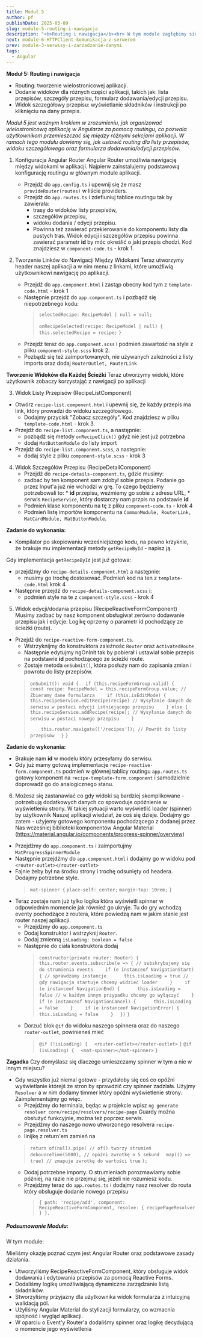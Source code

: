 ```yaml
---
title: Moduł 5
author: pf
publishDate: 2025-03-09
slug: module-5-routing-i-nawigacja
description: "<b>Routing i nawigacja</b><br> W tym module zagłębimy się w świat routingu Angulara. Nauczysz się dynamicznie zarządzać listą składników, tworzyć intuicyjne formularze z walidacją i używać Angular Material do stylizacji. Dodatkowo, w oparciu o eventy Router'a dodamy spinner, oraz logike odpowiedzialną za jego wyświetlanie."
next: module-6-HTTPClient-komunikacja-z-serwerem
prev: module-3-serwisy-i-zarzadzanie-danymi
tags:
  - Angular
---
```


**Moduł 5: Routing i nawigacja**
* Routing: tworzenie wielostronicowej aplikacji.
* Dodanie widoków dla różnych części aplikacji, takich jak: lista przepisów, szczegóły przepisu, formularz dodawania/edycji przepisu.
* Widok szczegółowy przepisu: wyświetlanie składników i instrukcji po kliknięciu na dany przepis.
  
_Moduł 5 jest ważnym krokiem w zrozumieniu, jak organizować wielostronicową aplikację w Angularze za pomocą routingu, co pozwala użytkownikom przemieszczać się między różnymi sekcjami aplikacji._
_W ramach tego modułu dowiemy się, jak ustawić routing dla listy przepisów, widoku szczegółowego oraz formularza dodawania/edycji przepisów._


1. Konfiguracja Angular Router
  Angular Router umożliwia nawigację między widokami w aplikacji. Najpierw zainstalujemy podstawową konfigurację routingu w głównym module aplikacji.

   * Przejdź do `app.config.ts` i upewnij się że masz `provideRouter(routes)` w liście providers.
   * Przejdź do `app.routes.ts` i zdefiuniuj tablice routingu tak by zawierała:
     * trasy do widoków listy przepisów,
     * szczegółów przepisu,
     * widoku dodania / edycji przepisu. 
     * Powinna też zawierać przekierowanie do komponentu listy dla pustych tras.
   Widok edycji i szczegółów przepisu powinna zawierać parametr **id** by móc określić o jaki przepis chodzi.
   Kod znajdziesz w `component-code.ts` - krok 1.

2. Tworzenie Linków do Nawigacji Między Widokami
   Teraz utworzymy header naszej aplikacji a w nim menu z linkami, które umożliwią użytkownikowi nawigację po aplikacji.

    * Przejdź do `app.component.html` i zastąp obecny kod tym z `template-code.html` - krok 1
    * Następnie przejdź do `app.component.ts` i pozbądź się niepotrzebnego kodu:
        > `selectedRecipe: RecipeModel | null = null;`
        >
        > `onRecipeSelected(recipe: RecipeModel | null) {`
        > `  this.selectedRecipe = recipe;`
        > `}`
    * Przejdź teraz do `app.component.scss` i podmień zawartość na style z pliku `component-style.scss` krok 2.
    * Pozbądź się też zaimportowanych, nie używanych zależności z listy imports oraz dodaj `RouterOutlet, RouterLink`


**Tworzenie Widoków dla Każdej Ścieżki**
Teraz utworzymy widoki, które użytkownik zobaczy korzystająć z nawigacji po aplikacji

3. Widok Listy Przepisów (RecipeListComponent)
  * Otwórz `recipe-list.component.html` i upewnij się, że każdy przepis ma link, który prowadzi do widoku szczegółowego.
    * Dodajmy przycisk "Zobacz szczegóły".
      Kod znajdziesz w pliku `template-code.html` - krok 3.
  * Przejdź do `recipe-list.component.ts`, a następnie:
    * pozbądź się metody `onRecipeClick()` gdyż nie jest już potrzebna
    * dodaj `MatButtonModule` do listy import 
  * Przejdź do `recipe-list.component.scss`, a następnie:
    * dodaj style z pliku `component-style.scss` - krok 3

4. Widok Szczegółów Przepisu (RecipeDetailComponent)
   * Przejdź do `recipe-details-component.ts`, gdzie musimy:
    * zadbać by ten komponent sam zdobył sobie przepis. 
        Podanie go przez Input'a już nie wchodzi w grę.
        To czego będziemy potrzebowali to:
          * **id** przepisu, weźmiemy go sobie z adresu URL,
          * serwis `RecipeService`, który dostarczy nam przpis na podstawie **id**
    * Podmień klase komponentu na tę z pliku `component-code.ts` - krok 4
    * Podmień listę importów komponentu na `CommonModule, RouterLink, MatCardModule, MatButtonModule`.

**Zadanie do wykonania:**
  * Kompilator po skopiowaniu wcześniejszego kodu, na pewno krzyknie, że brakuje mu implementacji metody `getRecipeById` - napisz ją.

  Gdy implementacja `getRecipeById` jest już gotowa:
   * przejdźmy do `recipe-details-component.html` a następnie:
     * musimy go trochę dostosować. Podmień kod na ten z `template-code.html` krok 4
   * Następnie przejdź do `recipe-details-component.scss` i:
     * podmień style na te z `component-style.scss` - krok 4

5. Widok edycji/dodania przepisu (RecipeReactiveFormComponent)
  Musimy zadbać by nasz komponent obsługiwał zerówno dodawanie przepisu jak i edycje.
  Logikę oprzemy o parametr id pochodzący ze ścieżki (route).

  * Przejdź do `recipe-reactive-form-component.ts`.
    * Wstrzyknijmy do konstruktora zależnośc  `Router` oraz `ActivatedRoute`
    * Następnie edytujmy ngOnInit tak by pobierał i ustawiał sobie przepis na podstawie **id** pochodzącego ze ścieżki route.
    * Zostaje metoda `onSubmit()`, która posłuży nam do zapisania zmian i powrotu do listy przepisów.
    > `onSubmit(): void {`
    > `  if (this.recipeFormGroup.valid) {`
    > `    const recipe: RecipeModel = this.recipeFormGroup.value; // Zbieramy dane formularza`
    > `    if (this.isEditMode) {`
    > `      this.recipeService.editRecipe(recipe) // Wysyłanie danych do serwisu w postaci edycji istniejącego przepisu`
    > `    } else {`
    > `    this.recipeService.addRecipe(recipe); // Wysyłanie danych do serwisu w postaci nowego przepisu`
    > `    }`
    > 
    > `    this.router.navigate(['/recipes']); // Powrót do listy przepisów`
    > `  }`
    > `}`


**Zadanie do wykonania:**
  * Brakuje nam **id** w modelu który przesyłamy do serwisu.
  * Gdy już mamy gotową implementacje `recipe-reactive-form.component.ts` podmień w głównej tablicy routingu
    `app.routes.ts` gotowy komponent na `recipe-template-form.component` i samodzielnie doprowadź go do analogicznego stanu.



6. Możesz się zastanawiać co gdy widoki są bardziej skomplikowane - potrzebują dodatkowych danych co spowoduje opóźnienie w wyświetleniu strony.
   W takiej sytuacji warto wyświetlić loader (spinner) by użytkownik Naszej aplikacji wiedział, że coś się dzieje. Dodajmy go zatem - użyjemy gotowego komponentu pochodzącego z dodanej przez Nas wcześniej biblioteki komponentów Angular Material (https://material.angular.io/components/progress-spinner/overview)
  * Przejdźmy do `app.component.ts` i zaimportujmy `MatProgressSpinnerModule`
  * Następnie przejdźmy do `app.component.html` i dodajmy go w widoku pod `<router-outlet></router-outlet>`
  * Fajnie żeby był na środku strony i trochę odsunięty od headera. Dodajmy potrzebne style.
    > `mat-spinner {`
    > `place-self: center;`
    > `margin-top: 10rem;`
    > `}`
  * Teraz zostaje nam już tylko logika która wyświetli spinner w odpowiednim momencie jak również go ukryje.
    Tu do gry wchodzą eventy pochodzące z routera, które powiedzą nam w jakim stanie jest router naszej aplikacji.
      * Przejdźmy do `app.component.ts`
      * Dodaj konstruktor i wstrzyknij `Router`.
      * Dodaj zmienną `isLoading: boolean = false`
      * Następnie do ciała konstruktora dodaj
        > `constructor(private router: Router) {`
        > `  this.router.events.subscribe(e => { // subskrybujemy się do strumienia events`
        > `    if (e instanceof NavigationStart) { // sprawdzamy instancje`
        > `      this.isLoading = true // gdy nawigacja startuje chcemy widzieć loader`
        > `    }`
        > `    if (e instanceof NavigationEnd) {`
        > `      this.isLoading = false // w każdym innym przypadku chcemy go wyłączyć`
        > `    }`
        > `    if (e instanceof NavigationCancel) {`
        > `      this.isLoading = false`
        > `    }`
        > `    if (e instanceof NavigationError) {`
        > `      this.isLoading = false`
        > `    }`
        > `  })`
        > `}`
      * Dorzuć blok `@if` do widoku naszego spinnera oraz do naszego `router-outlet`, powinieneś mieć
        > `@if (!isLoading) {`
        > `  <router-outlet></router-outlet>`
        > `}`
        > `@if (isLoading) {`
        > `  <mat-spinner></mat-spinner>`
        > `}`

**Zagadka**
   Czy domyślasz się dlaczego umieszczamy spinner w tym a nie w innym miejscu?



  * Gdy wszystko już niemal gotowe - przydałoby się coś co opóźni wyświetlanie którejś ze stron by sprawdzić czy spinner zadziała. Użyjmy `Resolver` a w nim dodamy timmer który opóźni wyświetlenie strony. Zaimplementujmy go więc.
    * Przejdźmy do terminala, będąc w projekcie wpisz `ng generate resolver core/recipe/resolvers/recipe-page`
      Guardy można obsłużyć funkcyjnie, można też poprzez serwis.
    * Przejdźmy do naszego nowo utworzonego resolvera `recipe-page.resolver.ts`
    * linijkę z return'em zamień na
    >  `return of(null).pipe( // of() tworzy strumień`
    >  `  debounceTime(5000), // opóźni zwrotkę o 5 sekund`
    >  `  map(() => true) // zmapuje zwrotkę do wartości true`
    >  `);`
    * Dodaj potrzebne importy. O strumieniach porozmawiamy sobie później, na razie nie przejmuj się, jeżeli nie rozumiesz kodu.
    * Przejdźmy teraz do `app.routes.ts` i dodajmy nasz resolver do routa który obsługuje dodanie nowego przepisu
      > `{ path: 'recipe/add', component: RecipeReactiveFormComponent, resolve: { recipePageResolver } },`

##### Podsumowanie Modułu:
W tym module:

Mieliśmy okazję poznać czym jest Angular Router oraz podstawowe zasady działania.
* Utworzyliśmy RecipeReactiveFormComponent, który obsługuje widok dodawania i edytowania przepisów za pomocą Reactive Forms.
* Dodaliśmy logikę umożliwiającą dynamiczne zarządzanie listą składników.
* Stworzyliśmy przyjazny dla użytkownika widok formularza z intuicyjną walidacją pól.
* Użyliśmy Angular Material do stylizacji formularzy, co wzmacnia spójność i wygląd aplikacji.
* W oparciu o Event'y Router'a dodaliśmy spinner oraz logikę decydującą o momencie jego wyświetlenia

